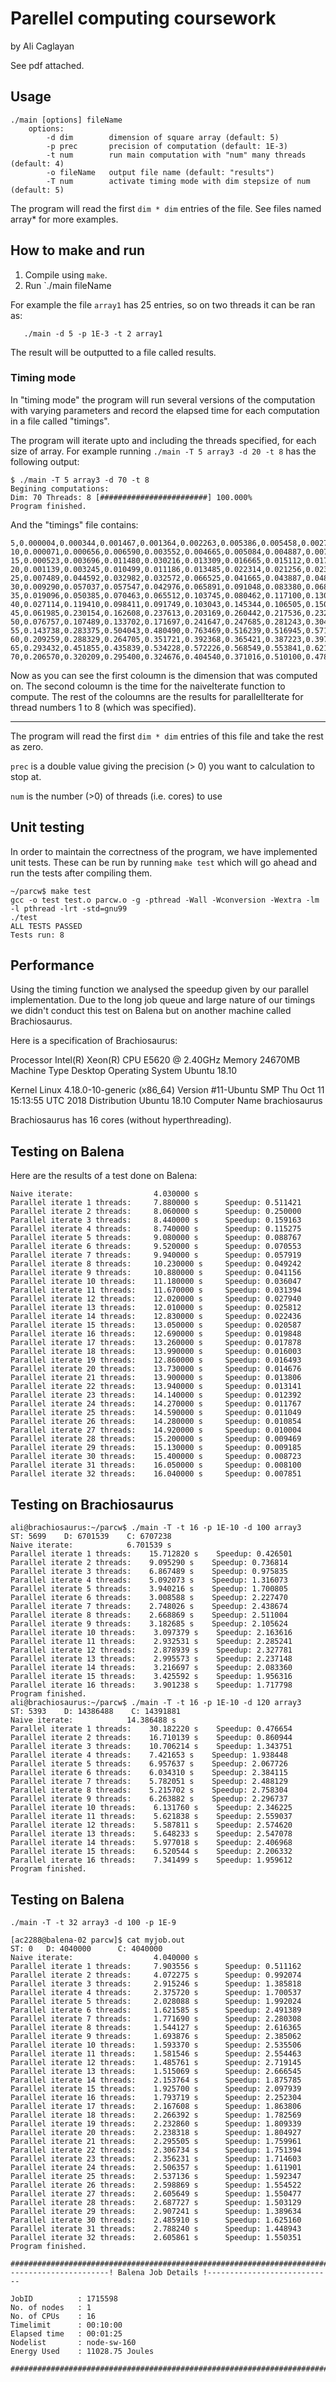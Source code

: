 # Parellel computing coursework
by Ali Caglayan

See pdf attached. 


## Usage

```
./main [options] fileName
    options:
        -d dim        dimension of square array (default: 5)    
        -p prec       precision of computation (default: 1E-3)
        -t num        run main computation with "num" many threads (default: 4)
        -o fileName   output file name (default: "results")
        -T num        activate timing mode with dim stepsize of num (default: 5)
```

The program will read the first `dim * dim` entries of the file. See files named
array* for more examples.

## How to make and run

 1. Compile using `make`.
 2. Run `./main fileName
  
 For example the file `array1` has 25 entries, so on two threads 
 it can be ran as:
 
 ```
    ./main -d 5 -p 1E-3 -t 2 array1
 ```

The result will be outputted to a file called results.

### Timing mode

In "timing mode" the program will run several versions of the computation with
varying parameters and record the elapsed time for each computation in a file
called "timings".

The program will iterate upto and including the threads specified, for each
size of array. For example running `./main -T 5 array3 -d 20 -t 8` has the
following output:

```
$ ./main -T 5 array3 -d 70 -t 8
Begining computations:
Dim: 70 Threads: 8 [########################] 100.000%
Program finished.
```

And the "timings" file contains:

```
5,0.000004,0.000344,0.001467,0.001364,0.002263,0.005386,0.005458,0.002701,0.003082,
10,0.000071,0.000656,0.006590,0.003552,0.004665,0.005084,0.004887,0.007800,0.006083,
15,0.000523,0.003696,0.011480,0.030216,0.013309,0.016665,0.015112,0.017343,0.033272,
20,0.001139,0.003245,0.010499,0.011186,0.013485,0.022314,0.021256,0.023817,0.022369,
25,0.007489,0.044592,0.032982,0.032572,0.066525,0.041665,0.043887,0.048666,0.071515,
30,0.009290,0.057037,0.057547,0.042976,0.065891,0.091048,0.083380,0.068871,0.066387,
35,0.019096,0.050385,0.070463,0.065512,0.103745,0.080462,0.117100,0.130738,0.166892,
40,0.027114,0.119410,0.098411,0.091749,0.103043,0.145344,0.106505,0.150458,0.140986,
45,0.061985,0.230154,0.162608,0.237613,0.203169,0.260442,0.217536,0.232194,0.305000,
50,0.076757,0.107489,0.133702,0.171697,0.241647,0.247685,0.281243,0.304543,0.224425,
55,0.143738,0.283375,0.504043,0.480490,0.763469,0.516239,0.516945,0.571810,0.691818,
60,0.209259,0.288329,0.264705,0.351721,0.392368,0.365421,0.387223,0.397689,0.426030,
65,0.293432,0.451855,0.435839,0.534228,0.572226,0.568549,0.553841,0.621455,0.793791,
70,0.206570,0.320209,0.295400,0.324676,0.404540,0.371016,0.510100,0.478557,0.483595,
```

Now as you can see the first coloumn is the dimension that was computed on.
The second coloumn is the time for the naiveIterate function to compute.
The rest of the coloumns are the results for parallelIterate for thread numbers
1 to 8 (which was specified).

---


 The program will read the first `dim * dim` entries of this file and take the
 rest as zero.
 
 `prec` is a double value giving the precision (> 0) you want to calculation
 to stop at.

 `num` is the number (>0) of threads (i.e. cores) to use
 

 
## Unit testing
In order to maintain the correctness of the program, we have implemented unit 
tests. These can be run by running `make test` which will go ahead and run the 
tests after compiling them.

```
~/parcw$ make test
gcc -o test test.o parcw.o -g -pthread -Wall -Wconversion -Wextra -lm -l pthread -lrt -std=gnu99
./test
ALL TESTS PASSED
Tests run: 8
```

## Performance

Using the timing function we analysed the speedup given by our parallel 
implementation. Due to the long job queue and large nature of our timings we
didn't conduct this test on Balena but on another machine called Brachiosaurus.

Here is a specification of Brachiosaurus:

Processor           Intel(R) Xeon(R) CPU E5620 @ 2.40GHz
Memory              24670MB
Machine Type        Desktop
Operating System	Ubuntu 18.10

Kernel	            Linux 4.18.0-10-generic (x86_64)
Version	            #11-Ubuntu SMP Thu Oct 11 15:13:55 UTC 2018
Distribution	    Ubuntu 18.10
Computer Name	    brachiosaurus

Brachiosaurus has 16 cores (without hyperthreading). 

## Testing on Balena

Here are the results of a test done on Balena:

```
Naive iterate:                  4.030000 s
Parallel iterate 1 threads:     7.880000 s      Speedup: 0.511421
Parallel iterate 2 threads:     8.060000 s      Speedup: 0.250000
Parallel iterate 3 threads:     8.440000 s      Speedup: 0.159163
Parallel iterate 4 threads:     8.740000 s      Speedup: 0.115275
Parallel iterate 5 threads:     9.080000 s      Speedup: 0.088767
Parallel iterate 6 threads:     9.520000 s      Speedup: 0.070553
Parallel iterate 7 threads:     9.940000 s      Speedup: 0.057919
Parallel iterate 8 threads:     10.230000 s     Speedup: 0.049242
Parallel iterate 9 threads:     10.880000 s     Speedup: 0.041156
Parallel iterate 10 threads:    11.180000 s     Speedup: 0.036047
Parallel iterate 11 threads:    11.670000 s     Speedup: 0.031394
Parallel iterate 12 threads:    12.020000 s     Speedup: 0.027940
Parallel iterate 13 threads:    12.010000 s     Speedup: 0.025812
Parallel iterate 14 threads:    12.830000 s     Speedup: 0.022436
Parallel iterate 15 threads:    13.050000 s     Speedup: 0.020587
Parallel iterate 16 threads:    12.690000 s     Speedup: 0.019848
Parallel iterate 17 threads:    13.260000 s     Speedup: 0.017878
Parallel iterate 18 threads:    13.990000 s     Speedup: 0.016003
Parallel iterate 19 threads:    12.860000 s     Speedup: 0.016493
Parallel iterate 20 threads:    13.730000 s     Speedup: 0.014676
Parallel iterate 21 threads:    13.900000 s     Speedup: 0.013806
Parallel iterate 22 threads:    13.940000 s     Speedup: 0.013141
Parallel iterate 23 threads:    14.140000 s     Speedup: 0.012392
Parallel iterate 24 threads:    14.270000 s     Speedup: 0.011767
Parallel iterate 25 threads:    14.590000 s     Speedup: 0.011049
Parallel iterate 26 threads:    14.280000 s     Speedup: 0.010854
Parallel iterate 27 threads:    14.920000 s     Speedup: 0.010004
Parallel iterate 28 threads:    15.200000 s     Speedup: 0.009469
Parallel iterate 29 threads:    15.130000 s     Speedup: 0.009185
Parallel iterate 30 threads:    15.400000 s     Speedup: 0.008723
Parallel iterate 31 threads:    16.050000 s     Speedup: 0.008100
Parallel iterate 32 threads:    16.040000 s     Speedup: 0.007851
```

## Testing on Brachiosaurus
```
ali@brachiosaurus:~/parcw$ ./main -T -t 16 -p 1E-10 -d 100 array3
ST: 5699    D: 6701539    C: 6707238
Naive iterate:            6.701539 s
Parallel iterate 1 threads:    15.712820 s    Speedup: 0.426501
Parallel iterate 2 threads:    9.095290 s    Speedup: 0.736814
Parallel iterate 3 threads:    6.867489 s    Speedup: 0.975835
Parallel iterate 4 threads:    5.092073 s    Speedup: 1.316073
Parallel iterate 5 threads:    3.940216 s    Speedup: 1.700805
Parallel iterate 6 threads:    3.008588 s    Speedup: 2.227470
Parallel iterate 7 threads:    2.748026 s    Speedup: 2.438674
Parallel iterate 8 threads:    2.668869 s    Speedup: 2.511004
Parallel iterate 9 threads:    3.182685 s    Speedup: 2.105624
Parallel iterate 10 threads:    3.097379 s    Speedup: 2.163616
Parallel iterate 11 threads:    2.932531 s    Speedup: 2.285241
Parallel iterate 12 threads:    2.878939 s    Speedup: 2.327781
Parallel iterate 13 threads:    2.995573 s    Speedup: 2.237148
Parallel iterate 14 threads:    3.216697 s    Speedup: 2.083360
Parallel iterate 15 threads:    3.425592 s    Speedup: 1.956316
Parallel iterate 16 threads:    3.901238 s    Speedup: 1.717798
Program finished.
ali@brachiosaurus:~/parcw$ ./main -T -t 16 -p 1E-10 -d 120 array3
ST: 5393    D: 14386488    C: 14391881
Naive iterate:            14.386488 s
Parallel iterate 1 threads:    30.182220 s    Speedup: 0.476654
Parallel iterate 2 threads:    16.710139 s    Speedup: 0.860944
Parallel iterate 3 threads:    10.706214 s    Speedup: 1.343751
Parallel iterate 4 threads:    7.421653 s    Speedup: 1.938448
Parallel iterate 5 threads:    6.957637 s    Speedup: 2.067726
Parallel iterate 6 threads:    6.034310 s    Speedup: 2.384115
Parallel iterate 7 threads:    5.782051 s    Speedup: 2.488129
Parallel iterate 8 threads:    5.215702 s    Speedup: 2.758304
Parallel iterate 9 threads:    6.263882 s    Speedup: 2.296737
Parallel iterate 10 threads:    6.131760 s    Speedup: 2.346225
Parallel iterate 11 threads:    5.621838 s    Speedup: 2.559037
Parallel iterate 12 threads:    5.587811 s    Speedup: 2.574620
Parallel iterate 13 threads:    5.648233 s    Speedup: 2.547078
Parallel iterate 14 threads:    5.977018 s    Speedup: 2.406968
Parallel iterate 15 threads:    6.520544 s    Speedup: 2.206332
Parallel iterate 16 threads:    7.341499 s    Speedup: 1.959612
Program finished.
```
## Testing on Balena
`./main -T -t 32 array3 -d 100 -p 1E-9`
```
[ac2288@balena-02 parcw]$ cat myjob.out
ST: 0   D: 4040000      C: 4040000
Naive iterate:                  4.040000 s
Parallel iterate 1 threads:     7.903556 s      Speedup: 0.511162
Parallel iterate 2 threads:     4.072275 s      Speedup: 0.992074
Parallel iterate 3 threads:     2.915246 s      Speedup: 1.385818
Parallel iterate 4 threads:     2.375720 s      Speedup: 1.700537
Parallel iterate 5 threads:     2.028088 s      Speedup: 1.992024
Parallel iterate 6 threads:     1.621585 s      Speedup: 2.491389
Parallel iterate 7 threads:     1.771690 s      Speedup: 2.280308
Parallel iterate 8 threads:     1.544127 s      Speedup: 2.616365
Parallel iterate 9 threads:     1.693876 s      Speedup: 2.385062
Parallel iterate 10 threads:    1.593370 s      Speedup: 2.535506
Parallel iterate 11 threads:    1.581546 s      Speedup: 2.554463
Parallel iterate 12 threads:    1.485761 s      Speedup: 2.719145
Parallel iterate 13 threads:    1.515069 s      Speedup: 2.666545
Parallel iterate 14 threads:    2.153764 s      Speedup: 1.875785
Parallel iterate 15 threads:    1.925700 s      Speedup: 2.097939
Parallel iterate 16 threads:    1.793719 s      Speedup: 2.252304
Parallel iterate 17 threads:    2.167608 s      Speedup: 1.863806
Parallel iterate 18 threads:    2.266392 s      Speedup: 1.782569
Parallel iterate 19 threads:    2.232860 s      Speedup: 1.809339
Parallel iterate 20 threads:    2.238318 s      Speedup: 1.804927
Parallel iterate 21 threads:    2.295505 s      Speedup: 1.759961
Parallel iterate 22 threads:    2.306734 s      Speedup: 1.751394
Parallel iterate 23 threads:    2.356231 s      Speedup: 1.714603
Parallel iterate 24 threads:    2.506357 s      Speedup: 1.611901
Parallel iterate 25 threads:    2.537136 s      Speedup: 1.592347
Parallel iterate 26 threads:    2.598869 s      Speedup: 1.554522
Parallel iterate 27 threads:    2.605649 s      Speedup: 1.550477
Parallel iterate 28 threads:    2.687727 s      Speedup: 1.503129
Parallel iterate 29 threads:    2.907241 s      Speedup: 1.389634
Parallel iterate 30 threads:    2.485910 s      Speedup: 1.625160
Parallel iterate 31 threads:    2.788240 s      Speedup: 1.448943
Parallel iterate 32 threads:    2.605861 s      Speedup: 1.550351
Program finished.

########################################################################
----------------------! Balena Job Details !----------------------------

JobID          : 1715598
No. of nodes   : 1
No. of CPUs    : 16
Timelimit      : 00:10:00
Elapsed time   : 00:01:25
Nodelist       : node-sw-160
Energy Used    : 11028.75 Joules

########################################################################

```

